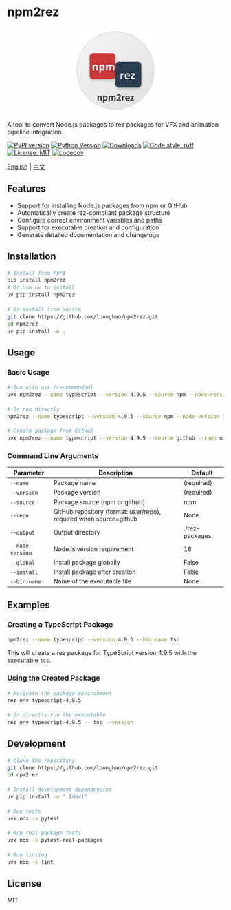 # npm2rez

<div align="center">
    <img src="./logo.svg" alt="npm2rez Logo" width="200"/>
</div>

A tool to convert Node.js packages to rez packages for VFX and animation pipeline integration.

[![PyPI version](https://badge.fury.io/py/npm2rez.svg)](https://badge.fury.io/py/npm2rez)
[![Python Version](https://img.shields.io/pypi/pyversions/npm2rez.svg)](https://pypi.org/project/npm2rez/)
[![Downloads](https://static.pepy.tech/badge/npm2rez)](https://pepy.tech/project/npm2rez)
[![Code style: ruff](https://img.shields.io/badge/code%20style-ruff-000000.svg)](https://github.com/astral-sh/ruff)
[![License: MIT](https://img.shields.io/badge/License-MIT-yellow.svg)](https://opensource.org/licenses/MIT)
[![codecov](https://codecov.io/gh/loonghao/npm2rez/branch/master/graph/badge.svg)](https://codecov.io/gh/loonghao/npm2rez)

[English](README.md) | [中文](README_zh.md)

## Features

- Support for installing Node.js packages from npm or GitHub
- Automatically create rez-compliant package structure
- Configure correct environment variables and paths
- Support for executable creation and configuration
- Generate detailed documentation and changelogs

## Installation

```bash
# Install from PyPI
pip install npm2rez
# Or use uv to install
uv pip install npm2rez

# Or install from source
git clone https://github.com/loonghao/npm2rez.git
cd npm2rez
uv pip install -e .
```

## Usage

### Basic Usage

```bash
# Run with uvx (recommended)
uvx npm2rez --name typescript --version 4.9.5 --source npm --node-version 16.14.0

# Or run directly
npm2rez --name typescript --version 4.9.5 --source npm --node-version 16.14.0

# Create package from GitHub
uvx npm2rez --name typescript --version 4.9.5 --source github --repo microsoft/TypeScript
```

### Command Line Arguments

| Parameter | Description | Default |
|-----------|-------------|--------|
| `--name` | Package name | (required) |
| `--version` | Package version | (required) |
| `--source` | Package source (npm or github) | npm |
| `--repo` | GitHub repository (format: user/repo), required when source=github | None |
| `--output` | Output directory | ./rez-packages |
| `--node-version` | Node.js version requirement | 16 |
| `--global` | Install package globally | False |
| `--install` | Install package after creation | False |
| `--bin-name` | Name of the executable file | None |

## Examples

### Creating a TypeScript Package

```bash
npm2rez --name typescript --version 4.9.5 --bin-name tsc
```

This will create a rez package for TypeScript version 4.9.5 with the executable `tsc`.

### Using the Created Package

```bash
# Activate the package environment
rez env typescript-4.9.5

# Or directly run the executable
rez env typescript-4.9.5 -- tsc --version
```

## Development

```bash
# Clone the repository
git clone https://github.com/loonghao/npm2rez.git
cd npm2rez

# Install development dependencies
uv pip install -e ".[dev]"

# Run tests
uvx nox -s pytest

# Run real package tests
uvx nox -s pytest-real-packages

# Run linting
uvx nox -s lint
```

## License

MIT
